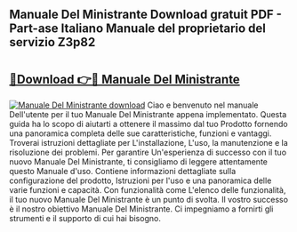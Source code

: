 ## Manuale Del Ministrante Download gratuit PDF - Part-ase Italiano Manuale del proprietario del servizio Z3p82

# <h2><a href="http://dffqxl2.blite.top/?on=Manuale+Del+Ministrante">🔗Download 👉🔴 Manuale Del Ministrante</a></h2>

[![Manuale Del Ministrante download](https://i.imgur.com/lujVjoI.png)](http://dffqxl2.blite.top/?on=Manuale+Del+Ministrante)
Ciao e benvenuto nel manuale Dell'utente per il tuo Manuale Del Ministrante appena implementato. Questa guida ha lo scopo di aiutarti a ottenere il massimo dal tuo Prodotto fornendo una panoramica completa delle sue caratteristiche, funzioni e vantaggi. Troverai istruzioni dettagliate per L'installazione, L'uso, la manutenzione e la risoluzione dei problemi. Per garantire Un'esperienza di successo con il tuo nuovo Manuale Del Ministrante, ti consigliamo di leggere attentamente questo Manuale d'uso. Contiene informazioni dettagliate sulla configurazione del prodotto, Istruzioni per l'uso e una panoramica delle varie funzioni e capacità. Con funzionalità come L'elenco delle funzionalità, il tuo nuovo Manuale Del Ministrante è un punto di svolta. Il vostro successo è il nostro obiettivo Manuale Del Ministrante. Ci impegniamo a fornirti gli strumenti e il supporto di cui hai bisogno.
